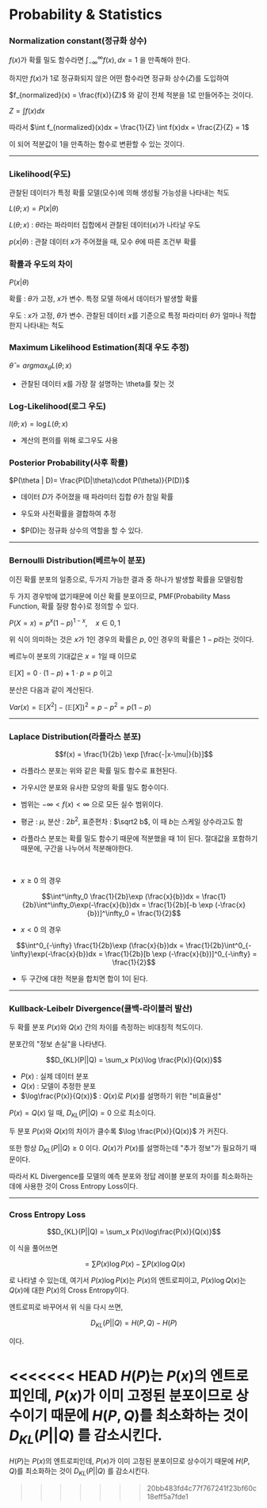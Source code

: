 # Probability & Statistics

### Normalization constant(정규화 상수)

$f(x)$가 확률 밀도 함수라면 $\int_{-\infty}^{\infty} f(x) , dx = 1$ 을 만족해야 한다.

하지만 $f(x)$가 1로 정규화되지 않은 어떤 함수라면 정규화 상수($Z$)를 도입하여

$f_{normalized}(x) = \frac{f(x)}{Z}$ 와 같이  전체 적분을 1로 만들어주는 것이다.

$Z = \int f(x)dx$

따라서 $\int f_{normalized}(x)dx = \frac{1}{Z} \int f(x)dx = \frac{Z}{Z} = 1$

이 되어 적분값이 1을 만족하는 함수로 변환할 수 있는 것이다.

---
### Likelihood(우도)

관찰된 데이터가 특정 확률 모델(모수)에 의해 생성될 가능성을 나타내는 척도

$L(\theta; x) = P(x|\theta)$

$L(\theta; x)$ : $\theta$라는 파라미터 집합에서 관찰된 데이터($x$)가 나타날 우도

$p(x|\theta)$ : 관찰 데이터 $x$가 주어졌을 때, 모수 $\theta$에 따른 조건부 확률

### 확률과 우도의 차이

$P(x|\theta)$

확률 : $\theta$가 고정, $x$가 변수. 특정 모델 하에서 데이터가 발생할 확률

우도 : $x$가 고정, $\theta$가 변수. 관찰된 데이터 $x$를 기준으로 특정 파라미터 $\theta$가 얼마나 적합한지 나타내는 척도

### Maximum Likelihood Estimation(최대 우도 추정)

$\hat \theta = argmax_\theta L(\theta; x)$

- 관찰된 데이터 $x$를 가장 잘 설명하는 \theta를 찾는 것

### Log-Likelihood(로그 우도)

$l(\theta; x) = \log L(\theta; x)$

- 계산의 편의를 위해 로그우도 사용


### Posterior Probability(사후 확률)

$P(\theta | D)= \frac{P(D|\theta)\cdot P(\theta)}{P(D)}$

- 데이터 $D$가 주어졌을 때 파라미터 집합 $\theta$가 참일 확률

- 우도와 사전확률을 결합하여 추정

- $P(D)는 정규화 상수의 역할을 할 수 있다.

---

### Bernoulli Distribution(베르누이 분포)

이진 확률 분포의 일종으로, 두가지 가능한 결과 중 하나가 발생할 확률을 모델링함

두 가지 경우밖에 없기때문에 이산 확률 분포이므로, PMF(Probability Mass Function, 확률 질량 함수)로 정의할 수 있다.

$P(X=x) = p^x(1-p)^{1-x}, \quad x \in {0, 1}$

위 식이 의미하는 것은 $x$가 1인 경우의 확률은 $p$, 0인 경우의 확률은 $1-p$라는 것이다.

베르누이 분포의 기대값은 $x=1$일 때 이므로

$\mathbb E[X] = 0 \cdot (1-p) + 1 \cdot p = p$ 이고

분산은 다음과 같이 계산된다.

$Var(x) = \mathbb E[X^2] - (\mathbb E[X])^2 = p - p^2 = p(1-p)$

---

### Laplace Distribution(라플라스 분포)

$$f(x) = \frac{1}{2b} \exp [\frac{-|x-\mu|}{b}]$$

- 라플라스 분포는 위와 같은 확률 밀도 함수로 표현된다.

- 가우시안 분포와 유사한 모양의 확률 밀도 함수이다.

- 범위는 $-\infty < f(x) < \infty$ 으로 모든 실수 범위이다.

- 평균 : $\mu$, 분산 : $2b^2$, 표준편차 : $\sqrt2 b$, 이 때 $b$는 스케일 상수라고도 함 

- 라플라스 분포는 확률 밀도 함수기 때문에 적분했을 때 1이 된다. 절대값을 포함하기 때문에, 구간을 나누어서 적분해야한다.

&nbsp;


  
- $x \ge 0$ 의 경우

$$\int^\infty_0 \frac{1}{2b}\exp (\frac{x}{b})dx = \frac{1}{2b}\int^\infty_0\exp(-\frac{x}{b})dx = \frac{1}{2b}[-b \exp (-\frac{x}{b})]^\infty_0 = \frac{1}{2}$$

- $x < 0$ 의 경우


$$\int^0_{-\infty} \frac{1}{2b}\exp (\frac{x}{b})dx = \frac{1}{2b}\int^0_{-\infty}\exp(-\frac{x}{b})dx = \frac{1}{2b}[b \exp (-\frac{x}{b})]^0_{-\infty} = \frac{1}{2}$$

- 두 구간에 대한 적분을 합치면 합이 1이 된다.

---

### Kullback-Leibelr Divergence(쿨백-라이블러 발산)

두 확률 분포 $P(x)$와 $Q(x)$ 간의 차이를 측정하는 비대칭적 척도이다.

분포간의 "정보 손실"을 나타낸다.

$$D_{KL}(P||Q) = \sum_x P(x)\log \frac{P(x)}{Q(x)}$$

- $P(x)$ : 실제 데이터 분포
- $Q(x)$ : 모델이 추정한 분포
- $\log\frac{P(x)}{Q(x)}$ : $Q(x)$로 $P(x)$를 설명하기 위한 "비효율성"

$P(x) = Q(x)$ 일 때, $D_{KL}(P||Q)=0$ 으로 최소이다.

두 분포 $P(x)$와 $Q(x)$의 차이가 클수록 $\log \frac{P(x)}{Q(x)}$ 가 커진다.

또한 항상 $D_{KL}(P||Q) \ge 0$ 이다. $Q(x)$가 $P(x)$를 설명하는데 "추가 정보"가 필요하기 때문이다.

따라서 KL Divergence를 모델의 예측 분포와 정답 레이블 분포의 차이를 최소화하는 데에 사용한 것이 Cross Entropy Loss이다.

---

### Cross Entropy Loss

$$D_{KL}(P||Q) = \sum_x P(x)\log\frac{P(x)}{Q(x)}$$

이 식을 풀어쓰면

$$= \sum P(x)\log P(x) - \sum P(x)\log Q(x)$$

로 나타낼 수 있는데, 여기서 $P(x)\log P(x)$는 $P(x)$의 엔트로피이고, $P(x)\log Q(x)$는 $Q(x)$에 대한 $P(x)$의 Cross Entropy이다.

엔트로피로 바꾸어서 위 식을 다시 쓰면,

$$D_{KL}(P||Q) = H(P,Q) - H(P)$$

이다.

<<<<<<< HEAD
$H(P)$는 $P(x)$의 엔트로피인데, $P(x)$가 이미 고정된 분포이므로 상수이기 때문에 $H(P, Q)$를 최소화하는 것이 $D_{KL}(P||Q)$ 를 감소시킨다.
=======
$H(P)$는 $P(x)$의 엔트로피인데, $P(x)$가 이미 고정된 분포이므로 상수이기 때문에 $H(P, Q)$를 최소화하는 것이 $D_{KL}(P||Q)$ 를 감소시킨다.
>>>>>>> 20bb483fd4c77f767241f23bf60c18eff5a7fde1
